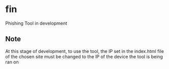 # fin

Phishing Tool in development

## Note
At this stage of development, to use the tool, the IP set in the index.html file of the chosen site must be changed to the IP of the device the tool is being ran on
